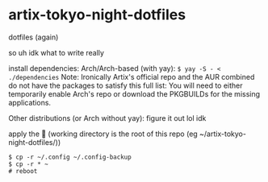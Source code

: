 # artix-tokyo-night-dotfiles
dotfiles (again)

so uh
idk what to write really

install dependencies:
Arch/Arch-based (with yay):
`$ yay -S - < ./dependencies`
Note: Ironically Artix's official repo and the AUR combined do not have the packages to satisfy this full list: You will need to either temporarily enable Arch's repo or download the PKGBUILDs for the missing applications.

Other distributions (or Arch without yay):
figure it out lol idk

apply the :rice: (working directory is the root of this repo (eg ~/artix-tokyo-night-dotfiles/))
```
$ cp -r ~/.config ~/.config-backup
$ cp -r * ~
# reboot
```
